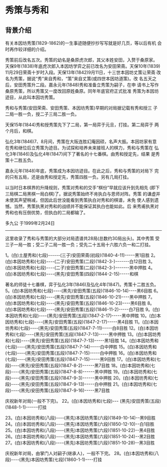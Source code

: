 # 秀策与秀和

## 背景介绍

有关本因坊秀策(1829-1862)的一生事迹随便抄抄写写就是好几页，等以后有机
会时再作较详细的介绍。

秀策前后改名五次。秀策的幼名是桑原虎次郎，其父本姓安田，入赘于桑原家。
天保9年(1838)年底虎次郎入本因坊学弈之前已改名为安田荣斋。天保10年(1839)
11月29日荣斋十岁时入段。天保13年(1842)9月11日，十三世本因坊丈策让荣斋
改名为秀策，据说“秀”来自秀和，“策”来自丈策(或四世本因坊道策)。改
名五天之后，安田秀策升二段。嘉永元年(1848)秀和准备立秀策为嗣子，在申
请书上写作桑原秀策，所以秀策又一度改回原姓桑原。同年年底官府正式批准
秀策为本因坊迹目，从此叫本因坊秀策。

秀和与秀策(安田荣斋、安田秀策、本因坊秀策)早期的对局据记载有秀和授三
子二局一胜一负，授二子三局二胜一负。

天保15年(1844)秀和授秀策先下了二局，第一局弈于元旦，打挂。第二局弈于
两个月后，和棋。

弘化3年(1846)7、8月间，秀策在大阪连胜幻庵因硕，名声大振。本因坊家有意
在秀和继位后立秀策为迹目。为试探和培养未来接班人的棋力，秀和与秀策在
弘化3年(1846)及弘化4年(1847)间下了著名的十七番棋。由秀和授定先，结果
是秀策十二胜五负。

嘉永元年(1848)年底，秀策成为本因坊迹目。在此之后，秀和与秀策的对局下
完的只有五局，还是由秀和授定先，秀策四胜一负。另有几局打挂。

以当时日本棋界的升降规则，秀策对秀和的交手“棋份”早就应该升到先相先
(即下三局棋二局黑棋一局白棋)了。据说秀策始终不肯执白与恩师对阵。秀策
的谦虚并未使其声望稍减，但因此后世没能看到秀策执白对秀和的棋谱，未免
使人感到遗憾。当然，秀策执黑对秀和的战绩并不能保证其执白也能如此。后
来秀甫执黑对秀和也有压倒优势，但执白的二局都输了。


多九公 于1999年2月24日

---------------------------------------------

这里收录了秀和与秀策的大部分对局遗谱共28局(总数约30局出头)。其中秀策
受三子一局一胜；受二子二局一胜一负；受先二十五局十六胜六负一和二打挂。

 1。(白)土屋秀和(七段)------(三子)安田荣斋(初段)(1840-4-11)-----黑1目胜
 2。(白)本因坊秀和(七段)----(二子)安田秀策(二段)(1842-3-)-------白12目胜
 3。(白)本因坊秀和(七段)----(二子)安田秀策(二段)(1842-3-)-------黑中押胜
 4。(白)本因坊秀和(七段)----(黑先)安田秀策(四段)(1844-2-15)-----和棋

著名的师徒十七番棋，弈于弘化3年(1846)及弘化4年(1847)。秀策十二胜五负。
 5。(白)本因坊秀和(七段)----(黑先)安田秀策(五段)(1846-10-14)----黑6目胜
 6。(白)本因坊秀和(七段)----(黑先)安田秀策(五段)(1846-10-21)----黑中押胜
 7。(白)本因坊秀和(七段)----(黑先)安田秀策(五段)(1846-10-23)----黑6目胜
 8。(白)本因坊秀和(七段)----(黑先)安田秀策(五段)(1846-11-2)-----白7目胜
 9。(白)本因坊秀和(七段)----(黑先)安田秀策(五段)(1847-2-17)-----黑中押胜
10。(白)本因坊秀和(七段)----(黑先)安田秀策(五段)(1847-2-17)-----黑4目胜
11。(白)本因坊秀和(七段)----(黑先)安田秀策(五段)(1847-7-11)-----白8目胜
12。(白)本因坊秀和(七段)----(黑先)安田秀策(五段)(1847-7-13)-----黑中押胜
13。(白)本因坊秀和(七段)----(黑先)安田秀策(五段)(1847-7-13)-----黑1目胜
14。(白)本因坊秀和(七段)----(黑先)安田秀策(五段)(1847-7-14)-----白中押胜
15。(白)本因坊秀和(七段)----(黑先)安田秀策(五段)(1847-7-15)-----白中押胜
16。(白)本因坊秀和(七段)----(黑先)安田秀策(五段)(1847-7-15)-----黑9目胜
17。(白)本因坊秀和(七段)----(黑先)安田秀策(五段)(1847-8-2)------黑7目胜
18。(白)本因坊秀和(七段)----(黑先)安田秀策(五段)(1847-8-8)------黑中押胜
19。(白)本因坊秀和(七段)----(黑先)安田秀策(五段)(1847-9-3)------黑中押胜
20。(白)本因坊秀和(七段)----(黑先)安田秀策(五段)(1847-9-13)-----白中押胜
21。(白)本因坊秀和(七段)----(黑先)安田秀策(五段)(1847-9-16)-----黑7目胜

庆祝新年对局(一般不下完)。
22。(白)本因坊秀和(七段)--- (黑先)安田秀策(五段)(1848-1-1)------打挂

23。(白)本因坊秀和(八段)----(黑先)本因坊秀策(六段)(1849-10-14)--黑9目胜
24。(白)本因坊秀和(八段)----(黑先)本因坊秀策(六段)(1850-12-10)--白1目胜
25。(白)本因坊秀和(八段)----(黑先)本因坊秀策(六段)(1851-10-22)--黑4目胜
26。(白)本因坊秀和(八段)----(黑先)本因坊秀策(六段)(1851-10-24)--黑2目胜
27。(白)本因坊秀和(八段)----(黑先)本因坊秀策(六段)(1851-10-28)--黑3目胜

庆祝新年对局，由掌门人对嗣子(继承人)，一般不下完。
28。(白)本因坊秀和(八段)----(黑先)本因坊秀策(七段)(1860-1-1)----打挂
